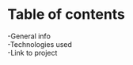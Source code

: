 <h1>Table of contents<br></h1>
-<a link="#general info">General info</a><br>
-Technologies used<br>
-Link to project<br>
